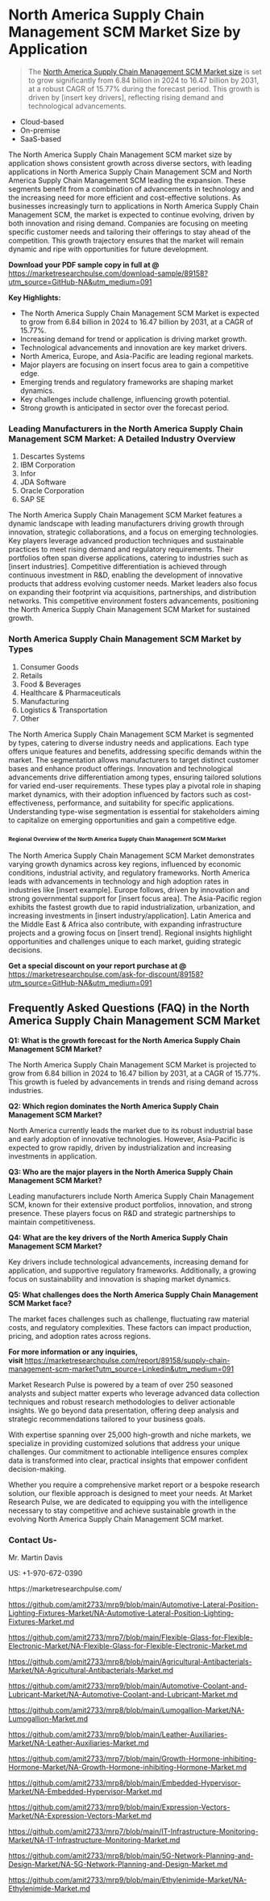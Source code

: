 <h1>North America Supply Chain Management SCM Market&nbsp;Size by Application</h1><blockquote><p>The <a href="https://marketresearchpulse.com/download-sample/89158?utm_source=GitHub-NA&amp;utm_medium=091">North America Supply Chain Management SCM Market size</a> is set to grow significantly from 6.84 billion in 2024 to 16.47 billion by 2031, at a robust CAGR of 15.77% during the forecast period. This growth is driven by [insert key drivers], reflecting rising demand and technological advancements.</p></blockquote><ul><li>Cloud-based <li> On-premise <li> SaaS-based</li></ul><p>The North America Supply Chain Management SCM market size by application shows consistent growth across diverse sectors, with leading applications in North America Supply Chain Management SCM and North America Supply Chain Management SCM leading the expansion. These segments benefit from a combination of advancements in technology and the increasing need for more efficient and cost-effective solutions. As businesses increasingly turn to applications in North America Supply Chain Management SCM, the market is expected to continue evolving, driven by both innovation and rising demand. Companies are focusing on meeting specific customer needs and tailoring their offerings to stay ahead of the competition. This growth trajectory ensures that the market will remain dynamic and ripe with opportunities for future development.</p><p><strong>Download your PDF sample copy in full at @ </strong><a href="https://marketresearchpulse.com/download-sample/89158?utm_source=GitHub-NA&amp;utm_medium=091">https://marketresearchpulse.com/download-sample/89158?utm_source=GitHub-NA&amp;utm_medium=091</a></p><p><strong>Key Highlights: </strong></p><ul><li>The North America Supply Chain Management SCM Market is expected to grow from 6.84 billion in 2024 to 16.47 billion by 2031, at a CAGR of 15.77%.</li><li>Increasing demand for trend or application is driving market growth.</li><li>Technological advancements and innovation are key market drivers.</li><li>North America, Europe, and Asia-Pacific are leading regional markets.</li><li>Major players are focusing on insert focus area to gain a competitive edge.</li><li>Emerging trends and regulatory frameworks are shaping market dynamics.</li><li>Key challenges include challenge, influencing growth potential.</li><li>Strong growth is anticipated in sector over the forecast period.</li></ul><h3>Leading Manufacturers in the North America Supply Chain Management SCM Market: A Detailed Industry Overview</h3><ol><li>Descartes Systems</li><li>IBM Corporation</li><li>Infor</li><li>JDA Software</li><li>Oracle Corporation</li><li>SAP SE</li></ol><div class="flex max-w-full flex-col flex-grow"><div class="min-h-8 text-message flex w-full flex-col items-end gap-2 whitespace-normal break-words [.text-message+&amp;]:mt-5" dir="auto" data-message-author-role="assistant" data-message-id="fd8432e4-4910-450d-b182-61b7bfb0a01f" data-message-model-slug="gpt-4o"><div class="flex w-full flex-col gap-1 empty:hidden first:pt-[3px]"><div class="markdown prose w-full break-words dark:prose-invert light"><p>The North America Supply Chain Management SCM Market features a dynamic landscape with leading manufacturers driving growth through innovation, strategic collaborations, and a focus on emerging technologies. Key players leverage advanced production techniques and sustainable practices to meet rising demand and regulatory requirements. Their portfolios often span diverse applications, catering to industries such as [insert industries]. Competitive differentiation is achieved through continuous investment in R&amp;D, enabling the development of innovative products that address evolving customer needs. Market leaders also focus on expanding their footprint via acquisitions, partnerships, and distribution networks. This competitive environment fosters advancements, positioning the North America Supply Chain Management SCM Market for sustained growth.</p></div></div></div></div><h3>North America Supply Chain Management SCM Market by Types</h3><ol><li>Consumer Goods <li> Retails <li> Food & Beverages <li> Healthcare & Pharmaceuticals <li> Manufacturing <li> Logistics & Transportation <li> Other</li></ol><div class="flex max-w-full flex-col flex-grow"><div class="min-h-8 text-message flex w-full flex-col items-end gap-2 whitespace-normal break-words [.text-message+&amp;]:mt-5" dir="auto" data-message-author-role="assistant" data-message-id="084470be-0bb7-4664-bddf-5156b4f41249" data-message-model-slug="gpt-4o-mini"><div class="flex w-full flex-col gap-1 empty:hidden first:pt-[3px]"><div class="markdown prose w-full break-words dark:prose-invert light"><p>The North America Supply Chain Management SCM Market is segmented by types, catering to diverse industry needs and applications. Each type offers unique features and benefits, addressing specific demands within the market. The segmentation allows manufacturers to target distinct customer bases and enhance product offerings. Innovation and technological advancements drive differentiation among types, ensuring tailored solutions for varied end-user requirements. These types play a pivotal role in shaping market dynamics, with their adoption influenced by factors such as cost-effectiveness, performance, and suitability for specific applications. Understanding type-wise segmentation is essential for stakeholders aiming to capitalize on emerging opportunities and gain a competitive edge.</p></div></div></div></div><h3><span style="font-size: 11px;">Regional Overview of the North America Supply Chain Management SCM Market</span></h3><div class="flex max-w-full flex-col flex-grow"><div class="min-h-8 text-message flex w-full flex-col items-end gap-2 whitespace-normal break-words [.text-message+&amp;]:mt-5" dir="auto" data-message-author-role="assistant" data-message-id="e9038762-ce64-4e30-91c9-9bd413514231" data-message-model-slug="gpt-4o-mini"><div class="flex w-full flex-col gap-1 empty:hidden first:pt-[3px]"><div class="markdown prose w-full break-words dark:prose-invert light"><p>The North America Supply Chain Management SCM Market demonstrates varying growth dynamics across key regions, influenced by economic conditions, industrial activity, and regulatory frameworks. North America leads with advancements in technology and high adoption rates in industries like [insert example]. Europe follows, driven by innovation and strong governmental support for [insert focus area]. The Asia-Pacific region exhibits the fastest growth due to rapid industrialization, urbanization, and increasing investments in [insert industry/application]. Latin America and the Middle East &amp; Africa also contribute, with expanding infrastructure projects and a growing focus on [insert trend]. Regional insights highlight opportunities and challenges unique to each market, guiding strategic decisions.</p></div></div></div></div><p><strong>Get a special discount on your report purchase at @ </strong><a href="https://marketresearchpulse.com/ask-for-discount/89158?utm_source=GitHub-NA&amp;utm_medium=091">https://marketresearchpulse.com/ask-for-discount/89158?utm_source=GitHub-NA&amp;utm_medium=091</a></p><h2>Frequently Asked Questions (FAQ) in the North America Supply Chain Management SCM Market</h2><p><strong>Q1: What is the growth forecast for the North America Supply Chain Management SCM Market?</strong></p><p>The North America Supply Chain Management SCM Market is projected to grow from 6.84 billion in 2024 to 16.47 billion by 2031, at a CAGR of 15.77%. This growth is fueled by advancements in trends and rising demand across industries.</p><p><strong>Q2: Which region dominates the North America Supply Chain Management SCM Market?</strong></p><p>North America currently leads the market due to its robust industrial base and early adoption of innovative technologies. However, Asia-Pacific is expected to grow rapidly, driven by industrialization and increasing investments in application.</p><p><strong>Q3: Who are the major players in the North America Supply Chain Management SCM Market?</strong></p><p>Leading manufacturers include North America Supply Chain Management SCM, known for their extensive product portfolios, innovation, and strong presence. These players focus on R&amp;D and strategic partnerships to maintain competitiveness.</p><p><strong>Q4: What are the key drivers of the North America Supply Chain Management SCM Market?</strong></p><p>Key drivers include technological advancements, increasing demand for application, and supportive regulatory frameworks. Additionally, a growing focus on sustainability and innovation is shaping market dynamics.</p><p><strong>Q5: What challenges does the North America Supply Chain Management SCM Market face?</strong></p><p>The market faces challenges such as challenge, fluctuating raw material costs, and regulatory complexities. These factors can impact production, pricing, and adoption rates across regions.</p><p><strong>For more information or any inquiries, visit&nbsp;</strong><a href="https://marketresearchpulse.com/report/89158/supply-chain-management-scm-market?utm_source=Linkedin&utm_medium=091">https://marketresearchpulse.com/report/89158/supply-chain-management-scm-market?utm_source=Linkedin&utm_medium=091</a></p><p>Market Research Pulse is powered by a team of over 250 seasoned analysts and subject matter experts who leverage advanced data collection techniques and robust research methodologies to deliver actionable insights. We go beyond data presentation, offering deep analysis and strategic recommendations tailored to your business goals.</p><p>With expertise spanning over 25,000 high-growth and niche markets, we specialize in providing customized solutions that address your unique challenges. Our commitment to actionable intelligence ensures complex data is transformed into clear, practical insights that empower confident decision-making.</p><p>Whether you require a comprehensive market report or a bespoke research solution, our flexible approach is designed to meet your needs. At Market Research Pulse, we are dedicated to equipping you with the intelligence necessary to stay competitive and achieve sustainable growth in the evolving North America Supply Chain Management SCM market.</p><h3><strong>Contact Us-</strong></h3><p>Mr. Martin Davis</p><p>US: +1-970-672-0390</p><p>https://marketresearchpulse.com/</p><p><a href="https://github.com/amit2733/mrp9/blob/main/Automotive-Lateral-Position-Lighting-Fixtures-Market/NA-Automotive-Lateral-Position-Lighting-Fixtures-Market.md">https://github.com/amit2733/mrp9/blob/main/Automotive-Lateral-Position-Lighting-Fixtures-Market/NA-Automotive-Lateral-Position-Lighting-Fixtures-Market.md</a></p><p><a href="https://github.com/amit2733/mrp7/blob/main/Flexible-Glass-for-Flexible-Electronic-Market/NA-Flexible-Glass-for-Flexible-Electronic-Market.md">https://github.com/amit2733/mrp7/blob/main/Flexible-Glass-for-Flexible-Electronic-Market/NA-Flexible-Glass-for-Flexible-Electronic-Market.md</a></p><p><a href="https://github.com/amit2733/mrp8/blob/main/Agricultural-Antibacterials-Market/NA-Agricultural-Antibacterials-Market.md">https://github.com/amit2733/mrp8/blob/main/Agricultural-Antibacterials-Market/NA-Agricultural-Antibacterials-Market.md</a></p><p><a href="https://github.com/amit2733/mrp9/blob/main/Automotive-Coolant-and-Lubricant-Market/NA-Automotive-Coolant-and-Lubricant-Market.md">https://github.com/amit2733/mrp9/blob/main/Automotive-Coolant-and-Lubricant-Market/NA-Automotive-Coolant-and-Lubricant-Market.md</a></p><p><a href="https://github.com/amit2733/mrp8/blob/main/Lumogallion-Market/NA-Lumogallion-Market.md">https://github.com/amit2733/mrp8/blob/main/Lumogallion-Market/NA-Lumogallion-Market.md</a></p><p><a href="https://github.com/amit2733/mrp9/blob/main/Leather-Auxiliaries-Market/NA-Leather-Auxiliaries-Market.md">https://github.com/amit2733/mrp9/blob/main/Leather-Auxiliaries-Market/NA-Leather-Auxiliaries-Market.md</a></p><p><a href="https://github.com/amit2733/mrp7/blob/main/Growth-Hormone-inhibiting-Hormone-Market/NA-Growth-Hormone-inhibiting-Hormone-Market.md">https://github.com/amit2733/mrp7/blob/main/Growth-Hormone-inhibiting-Hormone-Market/NA-Growth-Hormone-inhibiting-Hormone-Market.md</a></p><p><a href="https://github.com/amit2733/mrp8/blob/main/Embedded-Hypervisor-Market/NA-Embedded-Hypervisor-Market.md">https://github.com/amit2733/mrp8/blob/main/Embedded-Hypervisor-Market/NA-Embedded-Hypervisor-Market.md</a></p><p><a href="https://github.com/amit2733/mrp9/blob/main/Expression-Vectors-Market/NA-Expression-Vectors-Market.md">https://github.com/amit2733/mrp9/blob/main/Expression-Vectors-Market/NA-Expression-Vectors-Market.md</a></p><p><a href="https://github.com/amit2733/mrp7/blob/main/IT-Infrastructure-Monitoring-Market/NA-IT-Infrastructure-Monitoring-Market.md">https://github.com/amit2733/mrp7/blob/main/IT-Infrastructure-Monitoring-Market/NA-IT-Infrastructure-Monitoring-Market.md</a></p><p><a href="https://github.com/amit2733/mrp8/blob/main/5G-Network-Planning-and-Design-Market/NA-5G-Network-Planning-and-Design-Market.md">https://github.com/amit2733/mrp8/blob/main/5G-Network-Planning-and-Design-Market/NA-5G-Network-Planning-and-Design-Market.md</a></p><p><a href="https://github.com/amit2733/mrp9/blob/main/Ethylenimide-Market/NA-Ethylenimide-Market.md">https://github.com/amit2733/mrp9/blob/main/Ethylenimide-Market/NA-Ethylenimide-Market.md</a></p>
